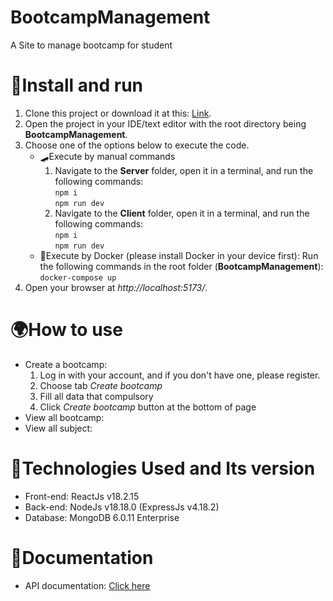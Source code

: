 # BootcampManagement
A Site to manage bootcamp for student
# 🚀Install and run
1. Clone this project or download it at this: [Link](https://github.com/huynhhothoty/BootcampManagement).
2. Open the project in your IDE/text editor with the root directory being **BootcampManagement**.
3. Choose one of the options below to execute the code.
   - 🛹Execute by manual commands
      1. Navigate to the **Server** folder, open it in a terminal, and run the following commands:  
         `npm i`  
         `npm run dev`
      2. Navigate to the **Client** folder, open it in a terminal, and run the following commands:  
         `npm i`  
         `npm run dev`
   - 🚋Execute by Docker (please install Docker in your device first): Run the following commands in the root folder (**BootcampManagement**):  
        `docker-compose up` 
4. Open your browser at *http://localhost:5173/*.
# 🌍How to use
- Create a bootcamp:
  1. Log in with your account, and if you don't have one, please register.
  2. Choose tab *Create bootcamp*
  3. Fill all data that compulsory
  4. Click *Create bootcamp* button at the bottom of page
- View all bootcamp:
- View all subject:
# 🚕Technologies Used and Its version
- Front-end: ReactJs v18.2.15
- Back-end: NodeJs v18.18.0 (ExpressJs v4.18.2)
- Database: MongoDB 6.0.11 Enterprise
# 🚆Documentation
- API documentation: [Click here](https://documenter.getpostman.com/view/26836985/2s9YJgSzeT)
